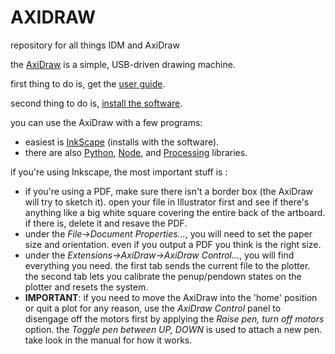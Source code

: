 # AXIDRAW
repository for all things IDM and AxiDraw

the [AxiDraw](http://axidraw.com) is a simple, USB-driven drawing machine.

first thing to do is, get the [user guide](https://wiki.evilmadscientist.com/AxiDraw_User_Guide).

second thing to do is, [install the software](https://wiki.evilmadscientist.com/Axidraw_Software_Installation).

you can use the AxiDraw with a few programs:
* easiest is [InkScape](https://inkscape.org/en/) (installs with the software).
* there are also [Python](https://github.com/fogleman/axi), [Node](https://www.npmjs.com/package/cncserver), and [Processing](https://github.com/evil-mad/AxiDraw-Processing/tree/master/AxiGen1) libraries.

if you're using Inkscape, the most important stuff is :
* if you're using a PDF, make sure there isn't a border box (the AxiDraw will try to sketch it). open your file in Illustrator first and see if there's anything like a big white square covering the entire back of the artboard. if there is, delete it and resave the PDF.
* under the *File->Document Properties...*, you will need to set the paper size and orientation. even if you output a PDF you think is the right size.
* under the *Extensions->AxiDraw->AxiDraw Control...*, you will find everything you need. the first tab sends the current file to the plotter. the second tab lets you calibrate the penup/pendown states on the plotter and resets the system.
* **IMPORTANT**: if you need to move the AxiDraw into the 'home' position or quit a plot for any reason, use the *AxiDraw Control* panel to disengage off the motors first by applying the *Raise pen, turn off motors* option. the *Toggle pen between UP, DOWN* is used to attach a new pen. take look in the manual for how it works.
